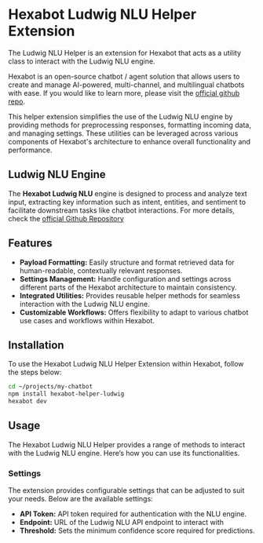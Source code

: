 # Hexabot Ludwig NLU Helper Extension

The Ludwig NLU Helper is an extension for Hexabot that acts as a utility class to interact with the Ludwig NLU engine.

Hexabot is an open-source chatbot / agent solution that allows users to create and manage AI-powered, multi-channel, and multilingual chatbots with ease. If you would like to learn more, please visit the [official github repo](https://github.com/Hexastack/Hexabot).

This helper extension simplifies the use of the Ludwig NLU engine by providing methods for preprocessing responses, formatting incoming data, and managing settings. These utilities can be leveraged across various components of Hexabot's architecture to enhance overall functionality and performance.

## Ludwig NLU Engine

The **Hexabot Ludwig NLU** engine is designed to process and analyze text input, extracting key information such as intent, entities, and sentiment to facilitate downstream tasks like chatbot interactions.  For more details, check the [official Github Repository](https://github.com/Hexastack/hexabot-ludwig-nlu)

## Features
- **Payload Formatting:** Easily structure and format retrieved data for human-readable, contextually relevant responses.
- **Settings Management:** Handle configuration and settings across different parts of the Hexabot architecture to maintain consistency.
- **Integrated Utilities:** Provides reusable helper methods for seamless interaction with the Ludwig NLU engine.
- **Customizable Workflows:** Offers flexibility to adapt to various chatbot use cases and workflows within Hexabot.

## Installation

To use the Hexabot Ludwig NLU Helper Extension within Hexabot, follow the steps below: 
```bash
cd ~/projects/my-chatbot
npm install hexabot-helper-ludwig
hexabot dev
```
## Usage
The Hexabot Ludwig NLU Helper provides a range of methods to interact with the Ludwig NLU engine. Here’s how you can use its functionalities.

### Settings
The extension provides configurable settings that can be adjusted to suit your needs. Below are the available settings:
- **API Token:** API token required for authentication with the NLU engine.
- **Endpoint:** URL of the Ludwig NLU API endpoint to interact with
- **Threshold:** Sets the minimum confidence score required for predictions.
